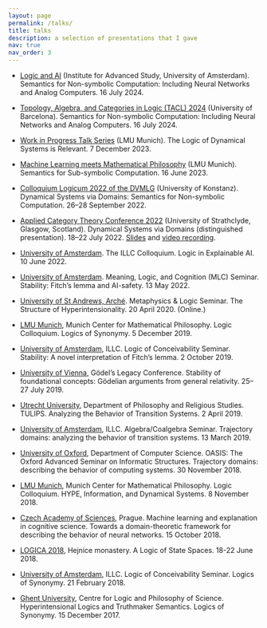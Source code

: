 ```yaml
---
layout: page
permalink: /talks/
title: talks
description: a selection of presentations that I gave
nav: true
nav_order: 3
---
```


* [Logic and AI](https://ias.uva.nl/content/events/2024/07/logic-and-ai.html?origin=PRy12xnsQemXLkKbh0An2g) (Institute for Advanced Study, University of Amsterdam). Semantics for Non-symbolic Computation: Including Neural Networks and Analog Computers. 16 July 2024.
* [Topology, Algebra, and Categories in Logic (TACL) 2024](https://iiia.csic.es/tacl2024/) (University of Barcelona). Semantics for Non-symbolic Computation: Including Neural Networks and Analog Computers. 16 July 2024.


* [Work in Progress Talk Series](https://www.mcmp.philosophie.uni-muenchen.de/events/weekly_talks_new/index.html) (LMU Munich). The Logic of Dynamical Systems is Relevant. 7 December 2023.
* [Machine Learning meets Mathematical Philosophy](https://www.mcmp.philosophie.uni-muenchen.de/events/archive/2023_workshops_conferences/mcml/index.html) (LMU Munich). Semantics for Sub-symbolic Computation. 16 June 2023.

* [Colloquium Logicum 2022 of the DVMLG](http://www.dvmlg.de/) (University of Konstanz). Dynamical Systems via Domains: Semantics for Non-symbolic Computation. 26–28 September 2022. 
* [Applied Category Theory Conference 2022](https://msp.cis.strath.ac.uk/act2022/programme.html) (University of Strathclyde, Glasgow, Scotland). Dynamical Systems via Domains (distinguished presentation). 18–22 July 2022. [Slides](https://msp.cis.strath.ac.uk/act2022/slides/ACT2022_slides_1157.pdf) and [video recording](https://www.youtube.com/watch?v=RSoO46D5ojQ&list=PLCOXjXDLt3pYEZEKNQP6kqzW4dYxPb3qT&index=4&t=377s).
* [University of Amsterdam](https://www.illc.uva.nl/ILLCColloquium/ILLC-Midsummer-Colloquium-2022/). The ILLC Colloquium. Logic in Explainable AI. 10 June 2022.
* [University of Amsterdam](https://projects.illc.uva.nl/LoLa/MLC-Seminar/Archive/event/35197/Levin-Hornischer-TBA). Meaning, Logic, and Cognition (MLC) Seminar. Stability: Fitch’s lemma and AI-safety. 13 May 2022.

* [University of St Andrews, Arché](https://www.st-andrews.ac.uk/arche/event/metaphysics-seminar-4-2020-04-20/). Metaphysics & Logic Seminar. The Structure of Hyperintensionality. 20 April 2020. (Online.)

* [LMU Munich](https://www.mcmp.philosophie.uni-muenchen.de/events/weekly_talks_new/index.html), Munich Center for Mathematical Philosophy. Logic Colloquium. Logics of Synonymy. 5 December 2019.
* [University of Amsterdam](https://projects.illc.uva.nl/conceivability/The-Seminar/), ILLC. Logic of Conceivability Seminar. Stability: A novel interpretation of Fitch’s lemma. 2 October 2019.
* [University of Vienna](https://kgs.logic.at/), Gödel’s Legacy Conference. Stability of foundational concepts: Gödelian arguments from general relativity. 25–27 July 2019.
* [Utrecht University](https://tulips.sites.uu.nl/archive/), Department of Philosophy and Religious Studies. TULIPS. Analyzing the Behavior of Transition Systems. 2 April 2019.
* [University of Amsterdam](https://archive.illc.uva.nl/alg-coalg/), ILLC. Algebra/Coalgebra Seminar. Trajectory domains: analyzing the behavior of transition systems. 13 March 2019. 

* [University of Oxford](https://www.cs.ox.ac.uk/seminars/2104.html), Department of Computer Science. OASIS: The Oxford Advanced Seminar on Informatic Structures. Trajectory domains: describing the behavior of computing systems. 30 November 2018.
* [LMU Munich](https://www.mcmp.philosophie.uni-muenchen.de/events/weekly_talks_new/index.html), Munich Center for Mathematical Philosophy. Logic Colloquium. HYPE, Information, and Dynamical Systems. 8 November 2018.
* [Czech Academy of Sciences](https://philevents.org/event/show/64034), Prague. Machine learning and explanation in cognitive science. Towards a domain-theoretic framework for describing the behavior of neural networks. 15 October 2018.
* [LOGICA 2018](https://logika.flu.cas.cz/en/), Hejnice monastery. A Logic of State Spaces. 18-22 June 2018.
* [University of Amsterdam](https://projects.illc.uva.nl/conceivability/The-Seminar/), ILLC. Logic of Conceivability Seminar. Logics of Synonymy. 21 February 2018.

* [Ghent University](https://www.clps.ugent.be/events/hyperintensional-logics-and-truthmaker-semantics), Centre for Logic and Philosophy of Science. Hyperintensional Logics and Truthmaker Semantics. Logics of Synonymy. 15 December 2017.

